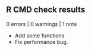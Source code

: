 ## R CMD check results

0 errors | 0 warnings | 1 note

* Add some functions
* Fix performance bug.
